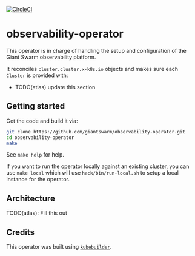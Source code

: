 [![CircleCI](https://dl.circleci.com/status-badge/img/gh/giantswarm/observability-operator/tree/main.svg?style=svg)](https://dl.circleci.com/status-badge/redirect/gh/giantswarm/observability-operator/tree/main)

# observability-operator

This operator is in charge of handling the setup and configuration of the Giant Swarm observability platform.

It reconciles `cluster.cluster.x-k8s.io` objects and makes sure each `Cluster` is provided with:
- TODO(atlas) update this section

## Getting started

Get the code and build it via:

```bash
git clone https://github.com/giantswarm/observability-operator.git
cd observability-operator
make
```

See `make help` for help.

If you want to run the operator locally against an existing cluster, you can use `make local` which will use `hack/bin/run-local.sh` to setup a local instance for the operator.

## Architecture

TODO(atlas): Fill this out

## Credits

This operator was built using [`kubebuilder`](https://book.kubebuilder.io/quick-start.html).
